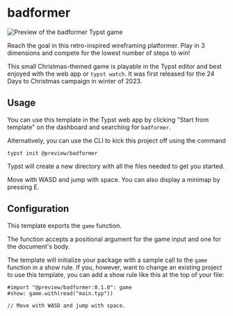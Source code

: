 # badformer

![Preview of the badformer Typst game](https://github.com/typst/templates/raw/main/badformer/template/thumbnail.png)

Reach the goal in this retro-inspired wireframing platformer. Play in 3
dimensions and compete for the lowest number of steps to win!

This small Christmas-themed game is playable in the Typst editor and best
enjoyed with the web app or `typst watch`. It was first released for the 24 Days
to Christmas campaign in winter of 2023.

## Usage

You can use this template in the Typst web app by clicking "Start from template"
on the dashboard and searching for `badformer`.

Alternatively, you can use the CLI to kick this project off using the command
```
typst init @preview/badformer
```

Typst will create a new directory with all the files needed to get you started.

Move with WASD and jump with space. You can also display a minimap by pressing
E.

## Configuration

This template exports the `game` function.

The function accepts a positional argument for the game input and one for the
document's body.

The template will initialize your package with a sample call to the `game`
function in a show rule. If you, however, want to change an existing project to
use this template, you can add a show rule like this at the top of your file:

```typ
#import "@preview/badformer:0.1.0": game
#show: game.with(read("main.typ"))

// Move with WASD and jump with space.
```
